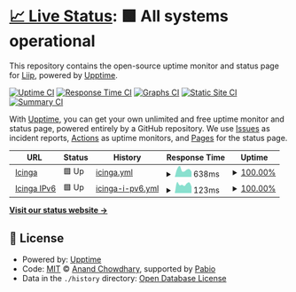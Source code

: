 # [📈 Live Status](https://liip.github.io/icinga-upptime): <!--live status--> **🟩 All systems operational**

This repository contains the open-source uptime monitor and status page for [Liip](https://jobs.liip.ch/), powered by [Upptime](https://github.com/upptime/upptime).

[![Uptime CI](https://github.com/liip/icinga-upptime/workflows/Uptime%20CI/badge.svg)](https://github.com/liip/icinga-upptime/actions?query=workflow%3A%22Uptime+CI%22)
[![Response Time CI](https://github.com/liip/icinga-upptime/workflows/Response%20Time%20CI/badge.svg)](https://github.com/liip/icinga-upptime/actions?query=workflow%3A%22Response+Time+CI%22)
[![Graphs CI](https://github.com/liip/icinga-upptime/workflows/Graphs%20CI/badge.svg)](https://github.com/liip/icinga-upptime/actions?query=workflow%3A%22Graphs+CI%22)
[![Static Site CI](https://github.com/liip/icinga-upptime/workflows/Static%20Site%20CI/badge.svg)](https://github.com/liip/icinga-upptime/actions?query=workflow%3A%22Static+Site+CI%22)
[![Summary CI](https://github.com/liip/icinga-upptime/workflows/Summary%20CI/badge.svg)](https://github.com/liip/icinga-upptime/actions?query=workflow%3A%22Summary+CI%22)

With [Upptime](https://upptime.js.org), you can get your own unlimited and free uptime monitor and status page, powered entirely by a GitHub repository. We use [Issues](https://github.com/liip/icinga-upptime/issues) as incident reports, [Actions](https://github.com/liip/icinga-upptime/actions) as uptime monitors, and [Pages](https://liip.github.io/icinga-upptime) for the status page.

<!--start: status pages-->
<!-- This summary is generated by Upptime (https://github.com/upptime/upptime) -->
<!-- Do not edit this manually, your changes will be overwritten -->
<!-- prettier-ignore -->
| URL | Status | History | Response Time | Uptime |
| --- | ------ | ------- | ------------- | ------ |
| <img alt="" src="https://icons.duckduckgo.com/ip3/icinga.liip.ch.ico" height="13"> [Icinga](https://icinga.liip.ch/.well-known/apache-healthz) | 🟩 Up | [icinga.yml](https://github.com/liip/icinga-upptime/commits/HEAD/history/icinga.yml) | <details><summary><img alt="Response time graph" src="./graphs/icinga/response-time-week.png" height="20"> 638ms</summary><br><a href="https://upptime.icinga.liip.ch/history/icinga"><img alt="Response time 865" src="https://img.shields.io/endpoint?url=https%3A%2F%2Fraw.githubusercontent.com%2Fliip%2Ficinga-upptime%2FHEAD%2Fapi%2Ficinga%2Fresponse-time.json"></a><br><a href="https://upptime.icinga.liip.ch/history/icinga"><img alt="24-hour response time 461" src="https://img.shields.io/endpoint?url=https%3A%2F%2Fraw.githubusercontent.com%2Fliip%2Ficinga-upptime%2FHEAD%2Fapi%2Ficinga%2Fresponse-time-day.json"></a><br><a href="https://upptime.icinga.liip.ch/history/icinga"><img alt="7-day response time 638" src="https://img.shields.io/endpoint?url=https%3A%2F%2Fraw.githubusercontent.com%2Fliip%2Ficinga-upptime%2FHEAD%2Fapi%2Ficinga%2Fresponse-time-week.json"></a><br><a href="https://upptime.icinga.liip.ch/history/icinga"><img alt="30-day response time 579" src="https://img.shields.io/endpoint?url=https%3A%2F%2Fraw.githubusercontent.com%2Fliip%2Ficinga-upptime%2FHEAD%2Fapi%2Ficinga%2Fresponse-time-month.json"></a><br><a href="https://upptime.icinga.liip.ch/history/icinga"><img alt="1-year response time 865" src="https://img.shields.io/endpoint?url=https%3A%2F%2Fraw.githubusercontent.com%2Fliip%2Ficinga-upptime%2FHEAD%2Fapi%2Ficinga%2Fresponse-time-year.json"></a></details> | <details><summary><a href="https://upptime.icinga.liip.ch/history/icinga">100.00%</a></summary><a href="https://upptime.icinga.liip.ch/history/icinga"><img alt="All-time uptime 99.84%" src="https://img.shields.io/endpoint?url=https%3A%2F%2Fraw.githubusercontent.com%2Fliip%2Ficinga-upptime%2FHEAD%2Fapi%2Ficinga%2Fuptime.json"></a><br><a href="https://upptime.icinga.liip.ch/history/icinga"><img alt="24-hour uptime 100.00%" src="https://img.shields.io/endpoint?url=https%3A%2F%2Fraw.githubusercontent.com%2Fliip%2Ficinga-upptime%2FHEAD%2Fapi%2Ficinga%2Fuptime-day.json"></a><br><a href="https://upptime.icinga.liip.ch/history/icinga"><img alt="7-day uptime 100.00%" src="https://img.shields.io/endpoint?url=https%3A%2F%2Fraw.githubusercontent.com%2Fliip%2Ficinga-upptime%2FHEAD%2Fapi%2Ficinga%2Fuptime-week.json"></a><br><a href="https://upptime.icinga.liip.ch/history/icinga"><img alt="30-day uptime 100.00%" src="https://img.shields.io/endpoint?url=https%3A%2F%2Fraw.githubusercontent.com%2Fliip%2Ficinga-upptime%2FHEAD%2Fapi%2Ficinga%2Fuptime-month.json"></a><br><a href="https://upptime.icinga.liip.ch/history/icinga"><img alt="1-year uptime 99.84%" src="https://img.shields.io/endpoint?url=https%3A%2F%2Fraw.githubusercontent.com%2Fliip%2Ficinga-upptime%2FHEAD%2Fapi%2Ficinga%2Fuptime-year.json"></a></details>
| <img alt="" src="https://icons.duckduckgo.com/ip3/icinga.liip.ch.ico" height="13"> [Icinga IPv6](https://icinga.liip.ch/.well-known/apache-healthz) | 🟩 Up | [icinga-i-pv6.yml](https://github.com/liip/icinga-upptime/commits/HEAD/history/icinga-i-pv6.yml) | <details><summary><img alt="Response time graph" src="./graphs/icinga-i-pv6/response-time-week.png" height="20"> 123ms</summary><br><a href="https://upptime.icinga.liip.ch/history/icinga-i-pv6"><img alt="Response time 189" src="https://img.shields.io/endpoint?url=https%3A%2F%2Fraw.githubusercontent.com%2Fliip%2Ficinga-upptime%2FHEAD%2Fapi%2Ficinga-i-pv6%2Fresponse-time.json"></a><br><a href="https://upptime.icinga.liip.ch/history/icinga-i-pv6"><img alt="24-hour response time 88" src="https://img.shields.io/endpoint?url=https%3A%2F%2Fraw.githubusercontent.com%2Fliip%2Ficinga-upptime%2FHEAD%2Fapi%2Ficinga-i-pv6%2Fresponse-time-day.json"></a><br><a href="https://upptime.icinga.liip.ch/history/icinga-i-pv6"><img alt="7-day response time 123" src="https://img.shields.io/endpoint?url=https%3A%2F%2Fraw.githubusercontent.com%2Fliip%2Ficinga-upptime%2FHEAD%2Fapi%2Ficinga-i-pv6%2Fresponse-time-week.json"></a><br><a href="https://upptime.icinga.liip.ch/history/icinga-i-pv6"><img alt="30-day response time 116" src="https://img.shields.io/endpoint?url=https%3A%2F%2Fraw.githubusercontent.com%2Fliip%2Ficinga-upptime%2FHEAD%2Fapi%2Ficinga-i-pv6%2Fresponse-time-month.json"></a><br><a href="https://upptime.icinga.liip.ch/history/icinga-i-pv6"><img alt="1-year response time 189" src="https://img.shields.io/endpoint?url=https%3A%2F%2Fraw.githubusercontent.com%2Fliip%2Ficinga-upptime%2FHEAD%2Fapi%2Ficinga-i-pv6%2Fresponse-time-year.json"></a></details> | <details><summary><a href="https://upptime.icinga.liip.ch/history/icinga-i-pv6">100.00%</a></summary><a href="https://upptime.icinga.liip.ch/history/icinga-i-pv6"><img alt="All-time uptime 99.84%" src="https://img.shields.io/endpoint?url=https%3A%2F%2Fraw.githubusercontent.com%2Fliip%2Ficinga-upptime%2FHEAD%2Fapi%2Ficinga-i-pv6%2Fuptime.json"></a><br><a href="https://upptime.icinga.liip.ch/history/icinga-i-pv6"><img alt="24-hour uptime 100.00%" src="https://img.shields.io/endpoint?url=https%3A%2F%2Fraw.githubusercontent.com%2Fliip%2Ficinga-upptime%2FHEAD%2Fapi%2Ficinga-i-pv6%2Fuptime-day.json"></a><br><a href="https://upptime.icinga.liip.ch/history/icinga-i-pv6"><img alt="7-day uptime 100.00%" src="https://img.shields.io/endpoint?url=https%3A%2F%2Fraw.githubusercontent.com%2Fliip%2Ficinga-upptime%2FHEAD%2Fapi%2Ficinga-i-pv6%2Fuptime-week.json"></a><br><a href="https://upptime.icinga.liip.ch/history/icinga-i-pv6"><img alt="30-day uptime 100.00%" src="https://img.shields.io/endpoint?url=https%3A%2F%2Fraw.githubusercontent.com%2Fliip%2Ficinga-upptime%2FHEAD%2Fapi%2Ficinga-i-pv6%2Fuptime-month.json"></a><br><a href="https://upptime.icinga.liip.ch/history/icinga-i-pv6"><img alt="1-year uptime 99.84%" src="https://img.shields.io/endpoint?url=https%3A%2F%2Fraw.githubusercontent.com%2Fliip%2Ficinga-upptime%2FHEAD%2Fapi%2Ficinga-i-pv6%2Fuptime-year.json"></a></details>

<!--end: status pages-->

[**Visit our status website →**](https://liip.github.io/icinga-upptime)

## 📄 License

- Powered by: [Upptime](https://github.com/upptime/upptime)
- Code: [MIT](./LICENSE) © [Anand Chowdhary](https://anandchowdhary.com), supported by [Pabio](https://pabio.com)
- Data in the `./history` directory: [Open Database License](https://opendatacommons.org/licenses/odbl/1-0/)
